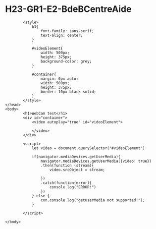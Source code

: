 # H23-GR1-E2-BdeBCentreAide
<!DOCTYPE hmtl>
<html lang="en">
    <head>
			<meta charset="UTF-8">
			<meta name="viewport" content="width=device-width, initial-scale=1.0">
			<title>Display Web Cam Stream</title>

			<style>
				h1{
					font-family: sans-serif;
					text-align: center;
				}

				#videoElement{
					width: 500px;
					height: 375px;
					background-color: grey;
				}

				#container{
					margin: 0px auto;
					width: 500px;
					height: 375px;
					border: 10px black solid;
				}
			</style>
    </head>
    <body>
			<h1>WebCam test</h1>
			<div id="container">
				<video autoplay="true" id="videoElement">

				</video>
			</div>

			<script>
				let video = document.querySelector("#videoElement")

				if(navigator.mediaDevices.getUserMedia){
					navigator.mediaDevices.getUserMedia({video: true})
					.then(function (stream){
						video.srcObject = stream;

					})
					.catch(function(error){
						console.log("ERROR!")
					})
				} else {
					con.console.log("getUserMedia not supported!");
				}

			</script>

    </body>
</html>
